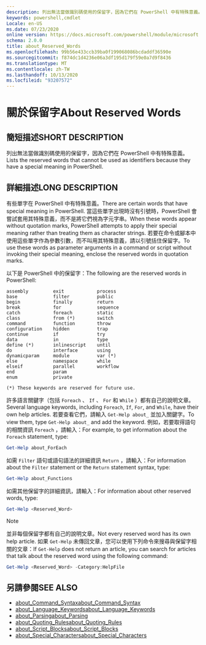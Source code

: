 ```yaml
---
description: 列出無法當做識別碼使用的保留字，因為它們在 PowerShell 中有特殊意義。
keywords: powershell,cmdlet
Locale: en-US
ms.date: 07/23/2020
online version: https://docs.microsoft.com/powershell/module/microsoft.powershell.core/about/about_reserved_words?view=powershell-5.1&WT.mc_id=ps-gethelp
schema: 2.0.0
title: about_Reserved_Words
ms.openlocfilehash: 99b56e433ccb39ba0f199068086bcdaddf36590e
ms.sourcegitcommit: f874dc1d4236e06a3df195d179f59e0a7d9f8436
ms.translationtype: MT
ms.contentlocale: zh-TW
ms.lasthandoff: 10/13/2020
ms.locfileid: "93207572"
---
```

# <a name="about-reserved-words"></a><span data-ttu-id="0aa5f-104">關於保留字</span><span class="sxs-lookup"><span data-stu-id="0aa5f-104">About Reserved Words</span></span>

## <a name="short-description"></a><span data-ttu-id="0aa5f-105">簡短描述</span><span class="sxs-lookup"><span data-stu-id="0aa5f-105">SHORT DESCRIPTION</span></span>
<span data-ttu-id="0aa5f-106">列出無法當做識別碼使用的保留字，因為它們在 PowerShell 中有特殊意義。</span><span class="sxs-lookup"><span data-stu-id="0aa5f-106">Lists the reserved words that cannot be used as identifiers because they have a special meaning in PowerShell.</span></span>

## <a name="long-description"></a><span data-ttu-id="0aa5f-107">詳細描述</span><span class="sxs-lookup"><span data-stu-id="0aa5f-107">LONG DESCRIPTION</span></span>

<span data-ttu-id="0aa5f-108">有些單字在 PowerShell 中有特殊意義。</span><span class="sxs-lookup"><span data-stu-id="0aa5f-108">There are certain words that have special meaning in PowerShell.</span></span> <span data-ttu-id="0aa5f-109">當這些單字出現時沒有引號時，PowerShell 會嘗試套用其特殊意義，而不是將它們視為字元字串。</span><span class="sxs-lookup"><span data-stu-id="0aa5f-109">When these words appear without quotation marks, PowerShell attempts to apply their special meaning rather than treating them as character strings.</span></span> <span data-ttu-id="0aa5f-110">若要在命令或腳本中使用這些單字作為參數引數，而不叫用其特殊意義，請以引號括住保留字。</span><span class="sxs-lookup"><span data-stu-id="0aa5f-110">To use these words as parameter arguments in a command or script without invoking their special meaning, enclose the reserved words in quotation marks.</span></span>

<span data-ttu-id="0aa5f-111">以下是 PowerShell 中的保留字：</span><span class="sxs-lookup"><span data-stu-id="0aa5f-111">The following are the reserved words in PowerShell:</span></span>

```
assembly         exit            process
base             filter          public
begin            finally         return
break            for             sequence
catch            foreach         static
class            from (*)        switch
command          function        throw
configuration    hidden          trap
continue         if              try
data             in              type
define (*)       inlinescript    until
do               interface       using
dynamicparam     module          var (*)
else             namespace       while
elseif           parallel        workflow
end              param
enum             private

(*) These keywords are reserved for future use.
```

<span data-ttu-id="0aa5f-112">許多語言關鍵字（包括 `Foreach` 、 `If` 、 `For` 和 `While` ）都有自己的說明文章。</span><span class="sxs-lookup"><span data-stu-id="0aa5f-112">Several language keywords, including `Foreach`, `If`, `For`, and `While`, have their own help articles.</span></span> <span data-ttu-id="0aa5f-113">若要查看它們，請輸入 `Get-Help about_` 並加入關鍵字。</span><span class="sxs-lookup"><span data-stu-id="0aa5f-113">To view them, type `Get-Help about_` and add the keyword.</span></span> <span data-ttu-id="0aa5f-114">例如，若要取得語句的相關資訊 `Foreach` ，請輸入：</span><span class="sxs-lookup"><span data-stu-id="0aa5f-114">For example, to get information about the `Foreach` statement, type:</span></span>

```powershell
Get-Help about_ForEach
```

<span data-ttu-id="0aa5f-115">如需 `Filter` 語句或語句語法的詳細資訊 `Return` ，請輸入：</span><span class="sxs-lookup"><span data-stu-id="0aa5f-115">For information about the `Filter` statement or the `Return` statement syntax, type:</span></span>

```powershell
Get-Help about_Functions
```

<span data-ttu-id="0aa5f-116">如需其他保留字的詳細資訊，請輸入：</span><span class="sxs-lookup"><span data-stu-id="0aa5f-116">For information about other reserved words, type:</span></span>

```powershell
Get-Help <Reserved_Word>
```

> [!NOTE]
> <span data-ttu-id="0aa5f-117">並非每個保留字都有自己的說明文章。</span><span class="sxs-lookup"><span data-stu-id="0aa5f-117">Not every reserved word has its own help article.</span></span> <span data-ttu-id="0aa5f-118">如果 `Get-Help` 未傳回文章，您可以使用下列命令來搜尋與保留字相關的文章：</span><span class="sxs-lookup"><span data-stu-id="0aa5f-118">If `Get-Help` does not return an article, you can search for articles that talk about the reserved word using the following command:</span></span>
>
> ```powershell
> Get-Help <Reserved_Word> -Category:HelpFile
> ```

## <a name="see-also"></a><span data-ttu-id="0aa5f-119">另請參閱</span><span class="sxs-lookup"><span data-stu-id="0aa5f-119">SEE ALSO</span></span>

- [<span data-ttu-id="0aa5f-120">about_Command_Syntax</span><span class="sxs-lookup"><span data-stu-id="0aa5f-120">about_Command_Syntax</span></span>](about_Command_Syntax.md)
- [<span data-ttu-id="0aa5f-121">about_Language_Keywords</span><span class="sxs-lookup"><span data-stu-id="0aa5f-121">about_Language_Keywords</span></span>](about_Language_Keywords.md)
- [<span data-ttu-id="0aa5f-122">about_Parsing</span><span class="sxs-lookup"><span data-stu-id="0aa5f-122">about_Parsing</span></span>](about_Parsing.md)
- [<span data-ttu-id="0aa5f-123">about_Quoting_Rules</span><span class="sxs-lookup"><span data-stu-id="0aa5f-123">about_Quoting_Rules</span></span>](about_Quoting_Rules.md)
- [<span data-ttu-id="0aa5f-124">about_Script_Blocks</span><span class="sxs-lookup"><span data-stu-id="0aa5f-124">about_Script_Blocks</span></span>](about_Script_Blocks.md)
- [<span data-ttu-id="0aa5f-125">about_Special_Characters</span><span class="sxs-lookup"><span data-stu-id="0aa5f-125">about_Special_Characters</span></span>](about_Special_Characters.md)

